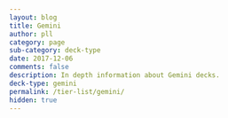 ```yaml
---
layout: blog
title: Gemini
author: pll
category: page
sub-category: deck-type
date: 2017-12-06
comments: false
description: In depth information about Gemini decks.
deck-type: gemini
permalink: /tier-list/gemini/ 
hidden: true
---
```








